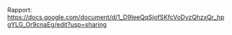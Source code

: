 Rapport: https://docs.google.com/document/d/1_D9IeeQqSjofSKfcVoDyzQhzxQr_hpgYLG_Or9cnaEg/edit?usp=sharing
